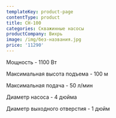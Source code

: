 ```yaml
---
templateKey: product-page
contentType: product
title: СН-100
categories: Скважинные насосы
productCompany: Вихрь
image: /img/без-названия.jpg
price: '11290'
---
```

Мощность - 1100 Вт

Максимальная высота подъема - 100 м

Максимальная подача - 50 л/мин

Диаметр насоса - 4 дюйма

Диаметр выходного отверстия - 1 дюйм

